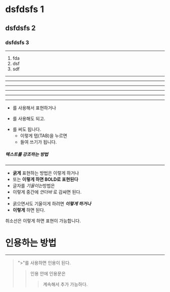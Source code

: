 # dsfdsfs 1
## dsfdsfs 2
### dsfdsfs 3

---
1. fda
2. dsf
3. sdf
---

------


- - - - - - 

***

********

* * *
+ 를 사용해서 표현하거나
- 를 사용해도 되고.
* 를 써도 됩나다.
    *  이렇게 탭(TAB)을 누르면
    *   들여 쓰기가 됩니다.

##### 텍스트를 강조하는 방법
- - - - - 
+ **굵게** 표현하는 방법은 이렇게 하거나
+ 또는 __이렇게 하면 BOLD로 표현된다__
+ 글자를 *기울이는*방법은
+ 이렇게 중간에 _언더바_ 로 감싸면 된다.
+
 + 굵으면서도 기울이게 하려면 ***이렇게 하거나***
 + __이렇게__ 하면 된다.

취소선은 이렇게 하면 표현이 가능합니다.   

# 인용하는 방법
- - - 
> ">"를 사용하면 인용이 된다.
>> 인용 안에 인용문은
>>> 계속해서 추가 가능하다.
